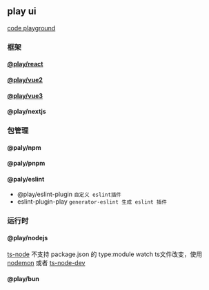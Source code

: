 ## play ui
[code playground](https://kkkkh.github.io/play/index.html)


### 框架
#### [@play/react](https://kkkkh.github.io/play/react/index.html)
#### [@play/vue2](https://kkkkh.github.io/play/vue2/index.html)
#### [@play/vue3](https://kkkkh.github.io/play/vue3/index.html)
#### @play/nextjs

### 包管理
#### @paly/npm
#### @paly/pnpm
#### @paly/eslint
- @play/eslint-plugin `自定义 eslint插件`
- eslint-plugin-play `generator-eslint 生成 eslint 插件`

### 运行时
#### @play/nodejs
[ts-node](https://typestrong.org/ts-node/docs/) 不支持 package.json 的 type:module
watch ts文件改变，使用 [nodemon](https://github.com/remy/nodemon) 或者 [ts-node-dev](https://github.com/wclr/ts-node-dev)
#### @play/bun



